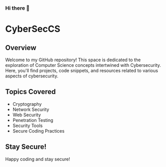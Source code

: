 ### Hi there 👋

# CyberSecCS

## Overview
Welcome to my GitHub repository! This space is dedicated to the exploration of Computer Science concepts intertwined with Cybersecurity. Here, you'll find projects, code snippets, and resources related to various aspects of cybersecurity.

## Topics Covered
- Cryptography
- Network Security
- Web Security
- Penetration Testing
- Security Tools
- Secure Coding Practices


## Stay Secure!
Happy coding and stay secure!
